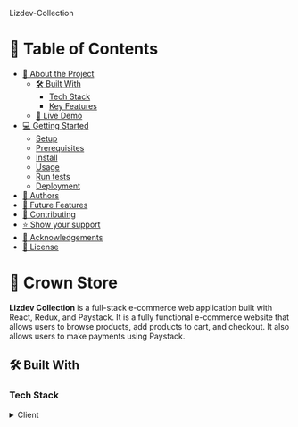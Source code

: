 <a name="readme-top">Lizdev-Collection</a>

# 📗 Table of Contents

- [📖 About the Project](#about-project)
  - [🛠 Built With](#built-with)
    - [Tech Stack](#tech-stack)
    - [Key Features](#key-features)
  - [🚀 Live Demo](#live-demo)
- [💻 Getting Started](#getting-started)
  - [Setup](#setup)
  - [Prerequisites](#prerequisites)
  - [Install](#install)
  - [Usage](#usage)
  - [Run tests](#run-tests)
  - [Deployment](#triangular_flag_on_post-deployment)
- [👥 Authors](#authors)
- [🔭 Future Features](#future-features)
- [🤝 Contributing](#contributing)
- [⭐️ Show your support](#support)
- [🙏 Acknowledgements](#acknowledgements)
- [📝 License](#license)

# 📖 Crown Store <a name="about-project"></a>

**Lizdev Collection** is a full-stack e-commerce web application built with React, Redux, and Paystack. It is a fully functional e-commerce website that allows users to browse products, add products to cart, and checkout. It also allows users to make payments using Paystack.

## 🛠 Built With <a name="built-with"></a>

### Tech Stack <a name="tech-stack"></a>

<details>
  <summary>Client</summary>
  **Main Technologies:**

- ![React](https://img.shields.io/badge/react-%2320232a.svg?style=for-the-badge&logo=react&logoColor=%2361DAFB)
- ![React Router](https://img.shields.io/badge/React_Router-CA4245?style=for-the-badge&logo=react-router&logoColor=white)
- ![Redux](https://img.shields.io/badge/redux-%23593d88.svg?style=for-the-badge&logo=redux&logoColor=white)
- ![Firebase](https://img.shields.io/badge/Firebase-039BE5?style=for-the-badge&logo=Firebase&logoColor=white)
- ![Google Cloud](https://img.shields.io/badge/GoogleCloud-%234285F4.svg?style=for-the-badge&logo=google-cloud&logoColor=white)
- ![SASS](https://img.shields.io/badge/SASS-hotpink.svg?style=for-the-badge&logo=SASS&logoColor=white)

### Key Features <a name="key-features"></a>

- **It allows users to browse products.**
- **It allows users to add products to cart.**
- **It allows users to add products to cart.**
- **It allows users to checkout their order.**
- **It allows users to make payment with paystack.**

<p align="right">(<a href="#readme-top">back to top</a>)</p>

## 🚀 Live Demo <a name="live-demo"></a>

- [Live Demo Link](https://visionary-eclair-eaf65a.netlify.app)

<p align="right">(<a href="#readme-top">back to top</a>)</p>

## 💻 Getting Started <a name="getting-started"></a>

To get a local copy up and running, follow these steps.

### Prerequisites

In order to run this project you need:

- Node environment to run it locally.

### Clone-Locally

- Enter this url: [https://github.com/Lizdev-05/lizdev-collection](https://github.com/Lizdev-05/lizdev-collection) in your web browser.
- Once opened navigate to the top left level of the project a green code download button will be visible on the righthand side.
- Select download Zip option from drop down menu.
- Once the download is complete you will be able to access my project locally .

### Install

Install this project with:

```sh
  cd lizdev-collection
  yarn install
```

### Usage

To run the project, execute the following command:

```sh
  yarn start
```

### Run tests

To run tests, run the following command:

```sh
  yarn test
```

### Deployment

You can deploy this project using:

```sh
  git push origin main
```

<p align="right">(<a href="#readme-top">back to top</a>)</p>

## 👥 Authors <a name="authors"></a>

👤 **Ojesanmi Elizabeth Oyin**

[![LinkedIn](https://img.shields.io/badge/linkedin-%230077B5.svg?style=for-the-badge&logo=linkedin&logoColor=white)](https://www.linkedin.com/in/elizabeth-oyinlade-ojesanmi-0702aa16a)
[![Twitter](https://img.shields.io/badge/Twitter-%231DA1F2.svg?style=for-the-badge&logo=Twitter&logoColor=white)](https://twitter.com/ojesanmi_oyin)
[![GitHub](https://img.shields.io/badge/github-%23121011.svg?style=for-the-badge&logo=github&logoColor=white)](https://github.com/Lizdev-05)
[![Hashnode](https://img.shields.io/badge/-Hasnode-D14836?style=for-the-badge&logo=Hashnodel&logoColor=white)](https://hashnode.com/@Lizdev)
[![Gmail](https://img.shields.io/badge/Gmail-D14836?style=for-the-badge&logo=gmail&logoColor=white)](mailto:ojesanmioyinlade@gmail.com)

<p align="right">(<a href="#readme-top">back to top</a>)</p>

## 🔭 Future Features <a name="future-features"></a>

- [ ] **Allows sign-up and log-in options.**
- [ ] **Design backend with Node.js.**

<p align="right">(<a href="#readme-top">back to top</a>)</p>

## 🤝 Contributing <a name="contributing"></a>

Contributions, issues, and feature requests are welcome!

Feel free to check the [issues page](../../issues/).

<p align="right">(<a href="#readme-top">back to top</a>)</p>

## ⭐️ Show your support <a name="support"></a>

If you like this project please give it a ⭐️!

<p align="right">(<a href="#readme-top">back to top</a>)</p>

## 🙏 Acknowledgments <a name="acknowledgements"></a>

I would like to thank Microverse for giving me the opportunity to learn and grow as a developer.

<p align="right">(<a href="#readme-top">back to top</a>)</p>

## 📝 License <a name="license"></a>

This project is [MIT](./LICENSE) licensed.

<p align="right">(<a href="#readme-top">back to top</a>)</p>
